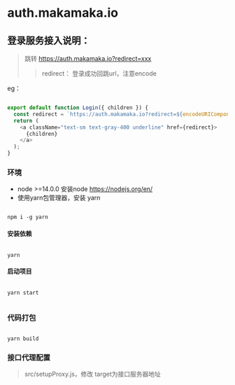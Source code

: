 # auth.makamaka.io

## 登录服务接入说明：


> 跳转 https://auth.makamaka.io?redirect=xxx
>> redirect： 登录成功回跳url，注意encode

eg：

```javascript

export default function Login({ children }) {
  const redirect = `https://auth.makamaka.io?redirect=${encodeURIComponent(window.location?.href) }`
  return (
    <a className="text-sm text-gray-400 underline" href={redirect}>
      {children}
    </a>
  );
}

```



### 环境

* node >=14.0.0 安装node https://nodejs.org/en/
* 使用yarn包管理器，安装 yarn

```shell

npm i -g yarn

```

#### 安装依赖
```shell

yarn

```


#### 启动项目

```shell

yarn start


```

### 代码打包

```shell

yarn build

```

### 接口代理配置

> src/setupProxy.js，修改 target为接口服务器地址
> 
